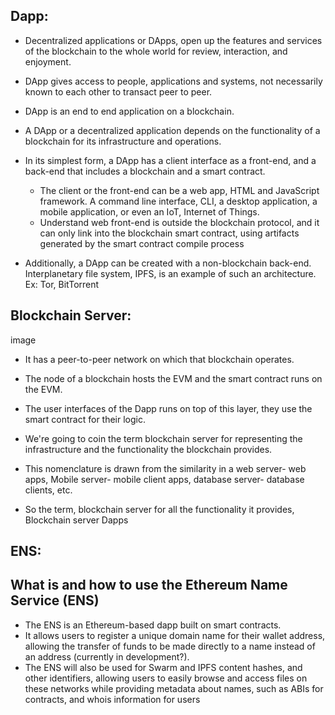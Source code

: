 ## Dapp:

- Decentralized applications or DApps, open up the features and services of the blockchain to the whole world for review, interaction, and enjoyment.
- DApp gives access to people, applications and systems, not necessarily known to each other to transact peer to peer. 
- DApp is an end to end application on a blockchain.

- A DApp or a decentralized application depends on the functionality of a blockchain for its infrastructure and operations.
- In its simplest form, a DApp has a client interface as a front-end, and a back-end that includes a blockchain and a smart contract.
	- The client or the front-end can be a web app, HTML and JavaScript framework. A command line interface, CLI, a desktop application, a mobile application, or even an IoT, Internet of Things.
	- Understand web front-end is outside the blockchain protocol, and it can only link into the blockchain smart contract, 
	using artifacts generated by the smart contract compile process

- Additionally, a DApp can be created with a non-blockchain back-end. Interplanetary file system, IPFS, is an example of such an architecture. Ex: Tor, BitTorrent

## Blockchain Server:

image


- It has a peer-to-peer network on which that blockchain operates. 
- The node of a blockchain hosts the EVM and the smart contract runs on the EVM. 
- The user interfaces of the Dapp runs on top of this layer, they use the smart contract for their logic.

- We're going to coin the term blockchain server for representing the infrastructure and the functionality the blockchain provides.
- This nomenclature is drawn from the similarity in a web server- web apps, Mobile server- mobile client apps, database server- database clients, etc. 
- So the term, blockchain server for all the functionality it provides, Blockchain server Dapps


## ENS:
## What is and how to use the Ethereum Name Service (ENS)
- The ENS is an Ethereum-based dapp built on smart contracts. 
- It allows users to register a unique domain name for their wallet address, allowing the transfer of funds to be made directly to a name instead of an address (currently in development?).
- The ENS will also be used for Swarm and IPFS content hashes, and other identifiers, allowing users to easily browse and access files on these networks while providing metadata about names, such as ABIs for contracts, and whois information for users


